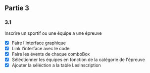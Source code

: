 ## Partie 3

### 3.1
Inscrire un sportif ou une équipe a une épreuve
- [x] Faire l'interface graphique
- [x] Link l'interface avec le code
- [x] Faire les évents de chaque comboBox
- [x] Séléctionner les équipes en fonction de la catégorie de l'épreuve
- [x] Ajouter la séléction a la table LesInscription